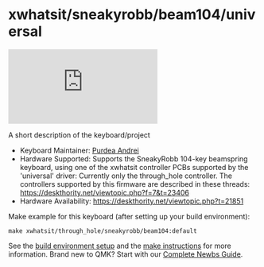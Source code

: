 # xwhatsit/sneakyrobb/beam104/universal

![xwhatsit/sneakyrobb/beam104/universal](https://deskthority.net/download/file.php?id=60486)

A short description of the keyboard/project

* Keyboard Maintainer: [Purdea Andrei](https://github.com/purdeaandrei)
* Hardware Supported: Supports the SneakyRobb 104-key beamspring keyboard, using one of the xwhatsit controller PCBs supported by the 'universal' driver: Currently only the through_hole controller.
  The controllers supported by this firmware are described in these threads:
  https://deskthority.net/viewtopic.php?f=7&t=23406
* Hardware Availability: https://deskthority.net/viewtopic.php?t=21851

Make example for this keyboard (after setting up your build environment):

    make xwhatsit/through_hole/sneakyrobb/beam104:default

See the [build environment setup](https://docs.qmk.fm/#/getting_started_build_tools) and the [make instructions](https://docs.qmk.fm/#/getting_started_make_guide) for more information. Brand new to QMK? Start with our [Complete Newbs Guide](https://docs.qmk.fm/#/newbs).
